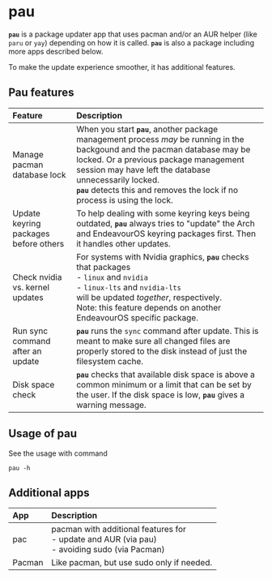 # pau
**`pau`** is a package updater app that uses pacman and/or an AUR helper (like `paru` or `yay`)
depending on how it is called.
**`pau`** is also a package including more apps described below.

To make the update experience smoother, it has additional features.

## Pau features

Feature | Description
:--- | :---
Manage pacman database lock | When you start **`pau`**, another package management process *may* be running in the backgound and the pacman database may be locked. Or a previous package management session may have left the database unnecessarily locked.<br>**`pau`** detects this and removes the lock if no process is using the lock.
Update keyring packages before others | To help dealing with some keyring keys being outdated, **`pau`** always tries to "update" the Arch and EndeavourOS keyring packages first. Then it handles other updates.
Check nvidia vs. kernel updates | For systems with Nvidia graphics, **`pau`** checks that packages<br>- `linux` and `nvidia`<br>- `linux-lts` and `nvidia-lts`<br>will be updated *together*, respectively.<br>Note: this feature depends on another EndeavourOS specific package.
Run sync command after an update | **`pau`** runs the `sync` command after update. This is meant to make sure all changed files are properly stored to the disk instead of just the filesystem cache.
Disk space check | **`pau`** checks that available disk space is above a common minimum or a limit that can be set by the user. If the disk space is low, **`pau`** gives a warning message.

## Usage of pau

See the usage with command
```
pau -h
```

## Additional apps

App | Description
:--- | :---
pac | pacman with additional features for<br>- update and AUR (via pau)<br>- avoiding sudo (via Pacman)
Pacman | Like pacman, but use sudo only if needed.
